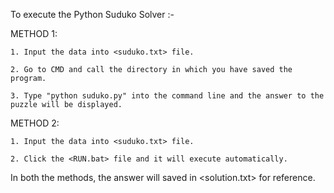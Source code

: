 To execute the Python Suduko Solver :-

METHOD 1:

    1. Input the data into <suduko.txt> file.
	
    2. Go to CMD and call the directory in which you have saved the program.
	
    3. Type "python suduko.py" into the command line and the answer to the puzzle will be displayed.
	
METHOD 2: 

    1. Input the data into <suduko.txt> file.
	
    2. Click the <RUN.bat> file and it will execute automatically.

In both the methods, the answer will saved in <solution.txt> for reference.
